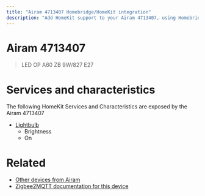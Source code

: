 ```yaml
---
title: "Airam 4713407 Homebridge/HomeKit integration"
description: "Add HomeKit support to your Airam 4713407, using Homebridge, Zigbee2MQTT and homebridge-z2m."
---
```

<!---
This file has been GENERATED using src/docgen/docgen.ts
DO NOT EDIT THIS FILE MANUALLY!
-->
# Airam 4713407
> LED OP A60 ZB 9W/827 E27


# Services and characteristics
The following HomeKit Services and Characteristics are exposed by
the Airam 4713407

* [Lightbulb](../../light.md)
  * Brightness
  * On


# Related
* [Other devices from Airam](../index.md#airam)
* [Zigbee2MQTT documentation for this device](https://www.zigbee2mqtt.io/devices/4713407.html)